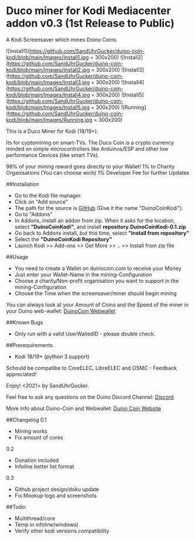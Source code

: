 # Duco miner for Kodi Mediacenter addon v0.3 (1st Release to Public)
A Kodi Screensaver which mines Doino Coins.

![Install1](https://github.com/SandUhrGucker/duino-coin-kodi/blob/main/Images/Install1.jpg = 300x200)
![Install2](https://github.com/SandUhrGucker/duino-coin-kodi/blob/main/Images/Install2.jpg = 300x200)
![Install3](https://github.com/SandUhrGucker/duino-coin-kodi/blob/main/Images/Install3.jpg = 300x200)
![Install4](https://github.com/SandUhrGucker/duino-coin-kodi/blob/main/Images/Install4.jpg = 300x200)
![Install5](https://github.com/SandUhrGucker/duino-coin-kodi/blob/main/Images/Install5.jpg = 300x200)
![Running](https://github.com/SandUhrGucker/duino-coin-kodi/blob/main/Images/Running.jpg = 300x200)

This is a Duco Miner for Kodi (18/19+).

Its for cyptomining on smart-TVs. The Duco Coin is a crypto currency minded on simple microcontrollers like Arduinos/ESP and other low performance Devices (like smart TVs).

98% of your mining reward goes directly to your Wallet!
1% to Charity Organisations (You can choose wich)
1% Developer Fee for further Updates


##Installation
* Go to the Kodi file manager.
* Click on "Add source"
* The path for the source is [GitHub](https://github.com/SandUhrGucker/duino-coin-kodi/) (Give it the name "DuinoCoinKodi").
* Go to "Addons"
* In Addons, install an addon from zip. When it asks for the location, select **"DuinoCoinKodi"**, and install **repository.DuinoCoinKodi-0.1.zip**
* Go back to Addons install, but this time, select **"Install from repository"**
* Select the **"DuinoCoinKodi Repository"**
* Launch Kodi >> Add-ons >> Get More >> .. >> Install from zip file


##Usage
* You need to create a Wallet on duinocoin.com to receive your Money
* Just enter your Wallet-Name in the mining-Configuration
* Choose a charity/Non-profit organisation you want to support in the mining-Configuration
* Choose the Time when the screensaver/miner should begin mining

You can always look at your Amount of Coins and the Speed of the miner in your Duino web-wallet: [DuinoCoin Webwallet](https://wallet.duinocoin.com/)

##Known Bugs
* Only run with a valid UserWalledID - please double check.

##Prerequirements
* Kodi 18/19+ (python 3 support)

Schould be compatibe to CoreELEC, LibreELEC and OSMC - Feedback appreciated!

Enjoy!
<2021> by SandUhrGucker.

Feel free to ask any questions on the Duino Discord Channel: [Discord](https://discord.gg/kvBkccy)

More Info about Duino-Coin and Webwallet: [Duino Coin Website](www.duinocoin.com)

##Changelog
0.1 
* Mining works 
* Fix amount of cores

0.2 
* Donation included
* Infoline better list format

0.3
* Github project design/doku update
* Fix Mookup logo and screenshots

##Todo:
* Multithread/core
* Temp in infoline(windows)
* Verify other kodi versions compatibility

